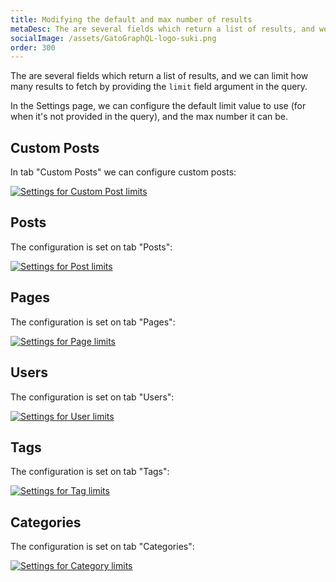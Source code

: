 ```yaml
---
title: Modifying the default and max number of results
metaDesc: The are several fields which return a list of results, and we can limit how many results to fetch by providing the 'limit' field argument in the query.
socialImage: /assets/GatoGraphQL-logo-suki.png
order: 300
---
```


The are several fields which return a list of results, and we can limit how many results to fetch by providing the `limit` field argument in the query.

In the Settings page, we can configure the default limit value to use (for when it's not provided in the query), and the max number it can be.

## Custom Posts

In tab "Custom Posts" we can configure custom posts:

<div class="img-width-1024" markdown=1>

<a href="/assets/guides/upstream/settings-customposts-limits.png" target="_blank">![Settings for Custom Post limits](/assets/guides/upstream/settings-customposts-limits.png "Settings for Custom Post limits")</a>

</div>

## Posts

The configuration is set on tab "Posts":

<a href="/assets/guides/downstream/settings-posts-limits.png" target="_blank">![Settings for Post limits](/assets/guides/downstream/settings-posts-limits.png "Settings for Post limits")</a>

## Pages

The configuration is set on tab "Pages":

<a href="/assets/guides/downstream/settings-pages-limits.png" target="_blank">![Settings for Page limits](/assets/guides/downstream/settings-pages-limits.png "Settings for Page limits")</a>

## Users

The configuration is set on tab "Users":

<a href="/assets/guides/downstream/settings-users-limits.png" target="_blank">![Settings for User limits](/assets/guides/downstream/settings-users-limits.png "Settings for User limits")</a>

## Tags

The configuration is set on tab "Tags":

<div class="img-width-1024" markdown=1>

<a href="/assets/guides/upstream/settings-tags-limits.png" target="_blank">![Settings for Tag limits](/assets/guides/upstream/settings-tags-limits.png "Settings for Tag limits")</a>

</div>

## Categories

The configuration is set on tab "Categories":

<div class="img-width-1024" markdown=1>

<a href="/assets/guides/upstream/settings-categories-limits.png" target="_blank">![Settings for Category limits](/assets/guides/upstream/settings-categories-limits.png "Settings for Category limits")</a>

</div>
